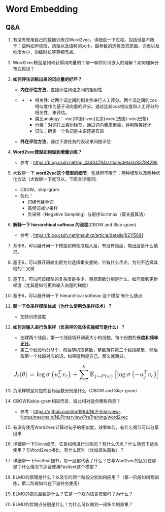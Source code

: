 # Word Embedding

## Q&A

1. 有没有使用自己的数据训练过Word2vec，详细说一下过程。包括但是不限于：语料如何获取，清理以及语料的大小，超参数的选择及其原因，词表以及维度大小，训练时长等等细节点。

2. Word2vec模型是如何获得词向量的？聊一聊你对词嵌入的理解？如何理解分布式假设？

3. **如何评估训练出来的词向量的好坏？**

   - **内在评估方法**，直接评估词语之间的相似性

   - - - 相关性: 对两个词之间的相关性进行人工评分。两个词之间的cos相似度作为基于词向量的评分。通过比较cos相似度和人工评分的相关性，来评估。
       - 类比analogy： vec(中国)-vec(北京)=vec(法国)-vec(巴黎)
       - 分类：对词打上类别标签，通过词向量来聚类，评判聚类好坏
       - 词法：确定一个名词是主语还是宾语

   - **外在评估方法**，通过下游任务的表现来间接评估

4. **Word2vec模型如何做到增量训练？**

   - 参考：https://blog.csdn.net/qq_43404784/article/details/83794296

5. 大致聊一下 **word2vec这个模型的细节**，包括但不限于：两种模型以及两种优化方法（大致聊一下就可以，下面会详细问）

   - CBOW，skip-gram
   - 优化：
     - 词组代替单词
     - 高频词减少采样
     - 负采样（Negative Sampling）与层序Sortmax（霍夫曼算法）

6. **解释一下 hierarchical softmax 的流程**(CBOW and Skip-gram)

   - 参考：https://blog.csdn.net/imsuhxz/article/details/82115681

7. 基于6，可以展开问一下模型如何获取输入层，有没有隐层，输出层是什么情况。

8. 基于6，可以展开问输出层为何选择霍夫曼树，它有什么优点，为何不选择其他的二叉树

9. 基于6，可以问该模型的复杂度是多少，目标函数分别是什么，如何做到更新梯度（尤其是如何更新输入向量的梯度）

10. 基于6，可以展开问一下 hierarchical softmax 这个模型 有什么缺点

11. **聊一下负采样模型优点（为什么使用负采样技术）？**

    - 加快训练速度

12. **如何对输入进行负采样（负采样的具体实施细节是什么）？**

    - 创建两个线段，第一个线段切开词表大小的份数，每个份数的**长度和频率正比**。
    - 第二个线段均分M个，然后随机取整数，整数落在第二个线段那里，然后取第一个线段对应的词，如果碰到是自己，那么就跳过。

    ![](../../image/img/interview/%E5%BE%AE%E4%BF%A1%E6%88%AA%E5%9B%BE_20201224211840.png)

13. 负采样模型对应的目标函数分别是什么（CBOW and Skip-gram）

14. CBOW和skip-gram相较而言，彼此相对适合哪些场景？

    - 参考：https://github.com/km1994/NLP-Interview-Notes/tree/main/NLPinterview/PreTraining/word2vec

15. 有没有使用Word2vec计算过句子的相似度，效果如何，有什么细节可以分享出来

16. 详细聊一下Glove细节，它是如何进行训练的？有什么优点？什么场景下适合使用？与Word2vec相比，有什么区别（比如损失函数）？

17. 详细聊一下Fasttext细节，每一层都代表了什么？它与Wod2vec的区别在哪里？什么情况下适合使用Fasttext这个模型？

18. ELMO的原理是什么？以及它的两个阶段分别如何应用？（第一阶段如何预训练，第二阶段如何在下游任务使用）

19. ELMO的损失函数是什么？它是一个双向语言模型吗？为什么？

20. ELMO的优缺点分别是什么？为什么可以做到一词多义的效果？
